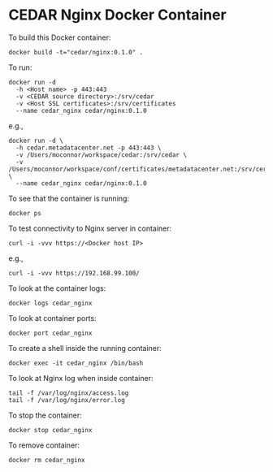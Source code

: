 CEDAR Nginx Docker Container
===========================

To build this Docker container:

    docker build -t="cedar/nginx:0.1.0" .

To run:

    docker run -d 
      -h <Host name> -p 443:443 
      -v <CEDAR source directory>:/srv/cedar 
      -v <Host SSL certificates>:/srv/certificates 
      --name cedar_nginx cedar/nginx:0.1.0 

e.g.,

    docker run -d \
      -h cedar.metadatacenter.net -p 443:443 \
      -v /Users/moconnor/workspace/cedar:/srv/cedar \
      -v /Users/moconnor/workspace/conf/certificates/metadatacenter.net:/srv/certificates \
      --name cedar_nginx cedar/nginx:0.1.0 

To see that the container is running:

    docker ps

To test connectivity to Nginx server in container:

    curl -i -vvv https://<Docker host IP>

e.g.,

    curl -i -vvv https://192.168.99.100/

To look at the container logs:

    docker logs cedar_nginx

To look at container ports:

    docker port cedar_nginx 

To create a shell inside the running container:

    docker exec -it cedar_nginx /bin/bash

To look at Nginx log when inside container:

    tail -f /var/log/nginx/access.log
    tail -f /var/log/nginx/error.log

To stop the container:

    docker stop cedar_nginx

To remove container:

    docker rm cedar_nginx


